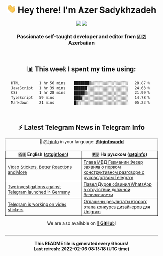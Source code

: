 <div align="center">
	<div>
		<h1>
      <img src="./assets/hi.gif" width="30px"> Hey there! I'm Azer Sadykhzadeh
    </h1>
    <img height="18" src="https://komarev.com/ghpvc/?username=sadykhzadeh&label=Views&color=2081c1&style=flat-square" />
		<a href="https://wakatime.com/@Azer"> <img height="18" src="https://wakatime.com/badge/user/f80ae27a-c328-426f-a381-bc84136e2dd6.svg" /> </a>
    <h3>
      Passionate self-taught developer and editor from 🇦🇿 Azerbaijan
    </h3>
  </div>
  <br>

<h2>📊 This week I spent my time using:</h2>

<!--START_SECTION:waka-->
```text
HTML         1 hr 56 mins    ███████▒░░░░░░░░░░░░░░░░░   28.87 % 
JavaScript   1 hr 39 mins    ██████░░░░░░░░░░░░░░░░░░░   24.63 % 
CSS          1 hr 28 mins    █████▒░░░░░░░░░░░░░░░░░░░   21.99 % 
TypeScript   59 mins         ███▓░░░░░░░░░░░░░░░░░░░░░   14.78 % 
Markdown     21 mins         █▒░░░░░░░░░░░░░░░░░░░░░░░   05.23 % 
```
<!--END_SECTION:waka-->

<br>

<h2>⚡️ Latest Telegram News in Telegram Info</h2>
  <table border>
		<tr>
			<th width="50%">🇬🇧 English (<a href="https://t.me/tginfoen">@tginfoen</a>)</th>
			<th>🇷🇺 На русском (<a href="https://t.me/tginfo">@tginfo</a>)</th>
		</tr>
		<caption>🚩 <a href="https://t.me/tginfo">@tginfo</a> in your language: <a href="https://t.me/tginfoworld"><b>@tginfoworld</b></a><caption/>
  <tr><td><a href="https://t.me/tginfoen/1352">Video Stickers, Better Reactions and More</a></td>
    <td><a href="https://t.me/tginfo/3231">Глава МВД Германии Фезер заявила о первом конструктивном разговоре с руководством Telegram</a></td></tr><tr><td><a href="https://t.me/tginfoen/1351">Two investigations against Telegram launched in Germany</a></td>
    <td><a href="https://t.me/tginfo/3230">Павел Дуров обвинил WhatsApp в отсутствии должной безопасности</a></td></tr><tr><td><a href="https://t.me/tginfoen/1350">Telegram is working on video stickers</a></td>
    <td><a href="https://t.me/tginfo/3229">Оглашены результаты второго этапа конкурса дизайнеров для Unigram </a></td></tr>
</table>
We are also available on <a href="https://github.com/tginfo"><b>🐙 GitHub</b></a>!
</div>

<br>
<hr>
<h4 align="center">This README file is generated <b>every 6 hours</b>!</br>Last refresh: <b>2022-02-06 08:13:18 (UTC time)</b></h4>
